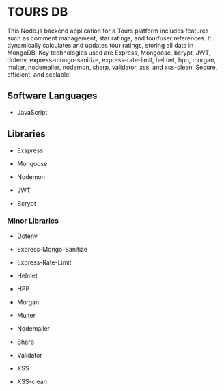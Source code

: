 <h1>TOURS DB</h1>

This Node.js backend application for a Tours platform includes features such as comment management, star ratings, and tour/user references. It dynamically calculates and updates tour ratings, storing all data in MongoDB. Key technologies used are Express, Mongoose, bcrypt, JWT, dotenv, express-mongo-sanitize, express-rate-limit, helmet, hpp, morgan, multer, nodemailer, nodemon, sharp, validator, xss, and xss-clean. Secure, efficient, and scalable!

<h2> Software Languages </h2>

- JavaScript

<h2> Libraries </h2>

- Exspress

- Mongoose

- Nodemon

- JWT

- Bcrypt

<h3> Minor Libraries </h3>

- Dotenv

- Express-Mongo-Sanitize

- Express-Rate-Limit

- Helmet

- HPP

- Morgan

- Multer

- Nodemailer

- Sharp

- Validator

- XSS

- XSS-clean


